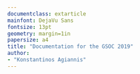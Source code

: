 ```yaml
---
documentclass: extarticle
mainfont: DejaVu Sans
fontsize: 13pt
geometry: margin=1in
papersize: a4
title: "Documentation for the GSOC 2019"
author: 
- "Konstantinos Agiannis"
---
```

